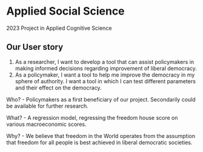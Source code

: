 # Applied Social Science
2023 Project in Applied Cognitive Science


## Our User story
1. As a researcher, I want to develop a tool that can assist policymakers in making informed decisions regarding improvement of liberal democracy. 
2. As a policymaker, I want a tool to help me improve the democracy in my sphere of authority. I want a tool in which I can test different parameters and their effect on the democracy.

Who? - Policymakers as a first beneficiary of our project. Secondarily could be available for further research.

What? - A regression model, regressing the freedom house score on various macroeconomic scores.

Why? - We believe that freedom in the World operates from the assumption that freedom for all people is best achieved in liberal democratic societies.

